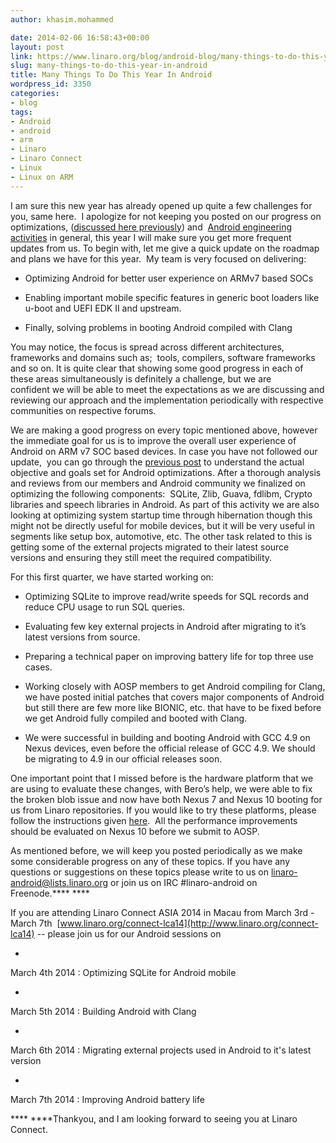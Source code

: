 ```yaml
---
author: khasim.mohammed

date: 2014-02-06 16:58:43+00:00
layout: post
link: https://www.linaro.org/blog/android-blog/many-things-to-do-this-year-in-android/
slug: many-things-to-do-this-year-in-android
title: Many Things To Do This Year In Android
wordpress_id: 3350
categories:
- blog
tags:
- Android
- android
- arm
- Linaro
- Linaro Connect
- Linux
- Linux on ARM
---
```


I am sure this new year has already opened up quite a few challenges for you, same here.  I apologize for not keeping you posted on our progress on optimizations, ([discussed here previously](http://www.linaro.org/linaro-blog/2013/09/30/android-can-be-optimized/)) and  [Android engineering activities](http://www.linaro.org/engineering/engineering-groups/android-build) in general, this year I will make sure you get more frequent updates from us. To begin with, let me give a quick update on the roadmap and plans we have for this year.  My team is very focused on delivering:




  * Optimizing Android for better user experience on ARMv7 based SOCs


  * Enabling important mobile specific features in generic boot loaders like u-boot and UEFI EDK II and upstream.


  * Finally, solving problems in booting Android compiled with Clang


You may notice, the focus is spread across different architectures, frameworks and domains such as;  tools, compilers, software frameworks and so on. It is quite clear that showing some good progress in each of these areas simultaneously is definitely a challenge, but we are confident we will be able to meet the expectations as we are discussing and reviewing our approach and the implementation periodically with respective communities on respective forums.

We are making a good progress on every topic mentioned above, however the immediate goal for us is to improve the overall user experience of Android on ARM v7 SOC based devices. In case you have not followed our update,  you can go through the [previous post](http://www.linaro.org/linaro-blog/2013/09/30/android-can-be-optimized/) to understand the actual objective and goals set for Android optimizations. After a thorough analysis and reviews from our members and Android community we finalized on optimizing the following components:  SQLite, Zlib, Guava, fdlibm, Crypto libraries and speech libraries in Android. As part of this activity we are also looking at optimizing system startup time through hibernation though this might not be directly useful for mobile devices, but it will be very useful in segments like setup box, automotive, etc. The other task related to this is getting some of the external projects migrated to their latest source versions and ensuring they still meet the required compatibility.

For this first quarter, we have started working on:




  * Optimizing SQLite to improve read/write speeds for SQL records and reduce CPU usage to run SQL queries.


  * Evaluating few key external projects in Android after migrating to it’s latest versions from source.


  * Preparing a technical paper on improving battery life for top three use cases.


  * Working closely with AOSP members to get Android compiling for Clang, we have posted initial patches that covers major components of Android but still there are few more like BIONIC, etc. that have to be fixed before we get Android fully compiled and booted with Clang.


  * We were successful in building and booting Android with GCC 4.9 on Nexus devices, even before the official release of GCC 4.9. We should be migrating to 4.9 in our official releases soon.




One important point that I missed before is the hardware platform that we are using to evaluate these changes, with Bero’s help, we were able to fix the broken blob issue and now have both Nexus 7 and Nexus 10 booting for us from Linaro repositories. If you would like to try these platforms, please follow the instructions given [here](http://android.git.linaro.org/gitweb?p=device/common.git;a=blob_plain;f=howto/nexus10-linaro/HOWTO_install.txt;hb=refs/heads/linaro-kk).  All the performance improvements should be evaluated on Nexus 10 before we submit to AOSP.




As mentioned before, we will keep you posted periodically as we make some considerable progress on any of these topics. If you have any questions or suggestions on these topics please write to us on [linaro-android@lists.linaro.org](mailto:linaro-android@lists.linaro.org) or join us on IRC #linaro-android on Freenode.**** ****




If you are attending Linaro Connect ASIA 2014 in Macau from March 3rd - March 7th  [www.linaro.org/connect-lca14](http://www.linaro.org/connect-lca14) -- please join us for our Android sessions on







  *


March 4th 2014 : Optimizing SQLite for Android mobile



  *


March 5th 2014 : Building Android with Clang



  *


March 6th 2014 : Migrating external projects used in Android to it's latest version



  *


March 7th 2014 : Improving Android battery life



**** ****Thankyou, and I am looking forward to seeing you at Linaro Connect.
